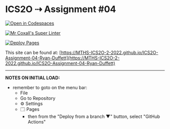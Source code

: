 # ICS2O ⇢ Assignment #04

[![Open in Codespaces](https://classroom.github.com/assets/launch-codespace-7f7980b617ed060a017424585567c406b6ee15c891e84e1186181d67ecf80aa0.svg)](https://classroom.github.com/open-in-codespaces?assignment_repo_id=11364571)

[![Mr Coxall's Super Linter](https://github.com/MTHS-ICS2O-2-2022/ICS2O-Assignment-04-Ryan-Duffett/workflows/Mr%20Coxall's%20Super%20Linter/badge.svg)](https://github.com/MTHS-ICS2O-2-2022/ICS2O-Assignment-04-Ryan-Duffett/actions)

[![Deploy Pages](https://github.com/MTHS-ICS2O-2-2022/ICS2O-Assignment-04-Ryan-Duffett/workflows/Deploy%20Pages/badge.svg)](https://github.com/MTHS-ICS2O-2-2022/ICS2O-Assignment-04-Ryan-Duffett/actions)

This site can be found at: [https://MTHS-ICS2O-2-2022.github.io/ICS2O-Assignment-04-Ryan-Duffett](https://MTHS-ICS2O-2-2022.github.io/ICS2O-Assignment-04-Ryan-Duffett)

---

**NOTES ON INITIAL LOAD:**
- remember to goto on the menu bar:
  - File
  - Go to Repository
  - ⚙ Settings
  - 🗔 Pages
    - then from the "Deploy from a branch ▼" button, select "GitHub Actions"
